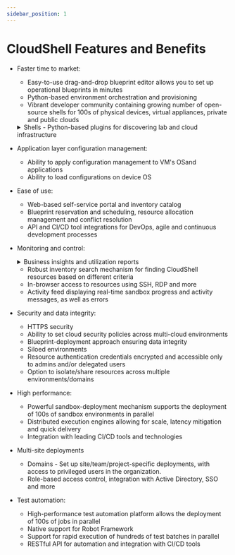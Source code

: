 ```yaml
---
sidebar_position: 1
---
```

CloudShell Features and Benefits
================================

*   Faster time to market:
    *   Easy-to-use drag-and-drop blueprint editor allows you to set up operational blueprints in minutes
    *   Python-based environment orchestration and provisioning
    *   Vibrant developer community containing growing number of open-source shells for 100s of physical devices, virtual appliances, private and public clouds
    <details>

    <summary>Shells - Python-based plugins for discovering lab and cloud infrastructure</summary>
        
        *   Data model
        *   Device structure
        *   Common, device-specific Day 2 actions
        *   Drag and drop
    </details>
    
        
*   Application layer configuration management:
    *   Ability to apply configuration management to VM's OSand applications
    *   Ability to load configurations on device OS
*   Ease of use:
    *   Web-based self-service portal and inventory catalog
    *   Blueprint reservation and scheduling, resource allocation management and conflict resolution
    *   API and CI/CD tool integrations for DevOps, agile and continuous development processes
*   Monitoring and control:
    <details>

    <summary>Business insights and utilization reports</summary>
        
        Custom and out-of-the-box dashboards containing easy-to-understand graphs, charts and tables, providing business insights and actionable intelligence around infrastructure consumption and activity, managed identities and more.
        
        *   Resource inventory (resource/chassis/blade/port etc.), cloud infrastructure, sandbox consumption and licenses, user activity and more
        *   Easy-to-use editor allows you to create and customize existing dashboards in minutes
    </details>    
        
    *   Robust inventory search mechanism for finding CloudShell resources based on different criteria
    *   In-browser access to resources using SSH, RDP and more
    *   Activity feed displaying real-time sandbox progress and activity messages, as well as errors
*   Security and data integrity:
    *   HTTPS security
    *   Ability to set cloud security policies across multi-cloud environments
    *   Blueprint-deployment approach ensuring data integrity
    *   Siloed environments
    *   Resource authentication credentials encrypted and accessible only to admins and/or delegated users
    *   Option to isolate/share resources across multiple environments/domains
*   High performance:
    *   Powerful sandbox-deployment mechanism supports the deployment of 100s of sandbox environments in parallel
    *   Distributed execution engines allowing for scale, latency mitigation and quick delivery
    *   Integration with leading CI/CD tools and technologies
*   Multi-site deployments
    *   Domains - Set up site/team/project-specific deployments, with access to privileged users in the organization.
    *   Role-based access control, integration with Active Directory, SSO and more
*   Test automation:
    *   High-performance test automation platform allows the deployment of 100s of jobs in parallel
    *   Native support for Robot Framework
    *   Support for rapid execution of hundreds of test batches in parallel
    *   RESTful API for automation and integration with CI/CD tools